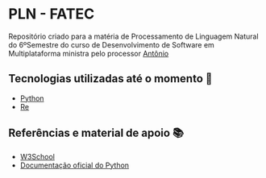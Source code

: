 # PLN - FATEC
Repositório criado para a matéria de Processamento de Linguagem Natural do 6ºSemestre do curso de Desenvolvimento de Software em Multiplataforma ministra pelo processor [Antônio](https://github.com/antoniorcn/)

## Tecnologias utilizadas até o momento 🤖
- [Python](https://www.python.org/)
- [Re](https://docs.python.org/3/library/re.html)

## Referências e material de apoio 📚
- [W3School](https://www.w3schools.com/python/default.asp)
- [Documentação oficial do Python](https://docs.python.org/3/)
